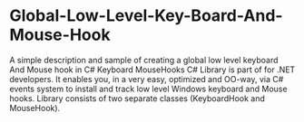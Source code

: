# Global-Low-Level-Key-Board-And-Mouse-Hook
A simple description and sample of creating a global low level keyboard And Mouse hook in C#
Keyboard MouseHooks C# Library is part of for .NET developers. 
It enables you, in a very easy, optimized and OO-way, via C# events system to install and track low level Windows keyboard and Mouse hooks.
Library consists of two separate classes (KeyboardHook and MouseHook). 

